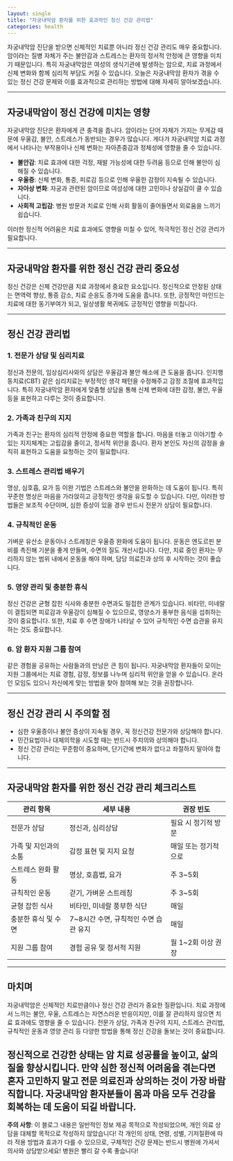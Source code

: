 ```yaml
---
layout: single
title: "자궁내막암 환자를 위한 효과적인 정신 건강 관리법"
categories: health
---
```

자궁내막암 진단을 받으면 신체적인 치료뿐 아니라 정신 건강 관리도 매우 중요합니다. 암이라는 질병 자체가 주는 불안감과 스트레스는 환자의 정서적 안정에 큰 영향을 미치기 때문입니다. 특히 자궁내막암은 여성의 생식기관에 발생하는 암으로, 치료 과정에서 신체 변화와 함께 심리적 부담도 커질 수 있습니다. 오늘은 자궁내막암 환자가 겪을 수 있는 정신 건강 문제와 이를 효과적으로 관리하는 방법에 대해 자세히 알아보겠습니다.

---

## 자궁내막암이 정신 건강에 미치는 영향

자궁내막암 진단은 환자에게 큰 충격을 줍니다. 암이라는 단어 자체가 가지는 무게감 때문에 우울감, 불안, 스트레스가 동반되는 경우가 많습니다. 게다가 자궁내막암 치료 과정에서 나타나는 부작용이나 신체 변화는 자아존중감과 정체성에 영향을 줄 수 있습니다.

- **불안감**: 치료 효과에 대한 걱정, 재발 가능성에 대한 두려움 등으로 인해 불안이 심해질 수 있습니다.
- **우울증**: 신체 변화, 통증, 피로감 등으로 인해 우울한 감정이 지속될 수 있습니다.
- **자아상 변화**: 자궁과 관련된 암이므로 여성성에 대한 고민이나 상실감이 클 수 있습니다.
- **사회적 고립감**: 병원 방문과 치료로 인해 사회 활동이 줄어들면서 외로움을 느끼기 쉽습니다.

이러한 정신적 어려움은 치료 효과에도 영향을 미칠 수 있어, 적극적인 정신 건강 관리가 필요합니다.

---

## 자궁내막암 환자를 위한 정신 건강 관리 중요성

정신 건강은 신체 건강만큼 치료 과정에서 중요한 요소입니다. 정신적으로 안정된 상태는 면역력 향상, 통증 감소, 치료 순응도 증가에 도움을 줍니다. 또한, 긍정적인 마인드는 치료에 대한 동기부여가 되고, 일상생활 복귀에도 긍정적인 영향을 미칩니다.

---

## 정신 건강 관리법

### 1. 전문가 상담 및 심리치료

정신과 전문의, 임상심리사와의 상담은 우울감과 불안 해소에 큰 도움을 줍니다. 인지행동치료(CBT) 같은 심리치료는 부정적인 생각 패턴을 수정해주고 감정 조절에 효과적입니다. 특히 자궁내막암 환자에게 맞춤형 상담을 통해 신체 변화에 대한 감정, 불안, 우울 등을 표현하고 다루는 것이 중요합니다.

### 2. 가족과 친구의 지지

가족과 친구는 환자의 심리적 안정에 중요한 역할을 합니다. 마음을 터놓고 이야기할 수 있는 지지체계는 고립감을 줄이고, 정서적 위안을 줍니다. 환자 본인도 자신의 감정을 솔직히 표현하고 도움을 요청하는 것이 필요합니다.

### 3. 스트레스 관리법 배우기

명상, 심호흡, 요가 등 이완 기법은 스트레스와 불안을 완화하는 데 도움이 됩니다. 특히 꾸준한 명상은 마음을 가라앉히고 긍정적인 생각을 유도할 수 있습니다. 다만, 이러한 방법들은 보조적 수단이며, 심한 증상이 있을 경우 반드시 전문가 상담이 필요합니다.

### 4. 규칙적인 운동

가벼운 유산소 운동이나 스트레칭은 우울증 완화에 도움이 됩니다. 운동은 엔도르핀 분비를 촉진해 기분을 좋게 만들며, 수면의 질도 개선시킵니다. 다만, 치료 중인 환자는 무리하지 않는 범위 내에서 운동을 해야 하며, 담당 의료진과 상의 후 시작하는 것이 좋습니다.

### 5. 영양 관리 및 충분한 휴식

정신 건강은 균형 잡힌 식사와 충분한 수면과도 밀접한 관계가 있습니다. 비타민, 미네랄이 결핍되면 피로감과 우울감이 심해질 수 있으므로, 영양소가 풍부한 음식을 섭취하는 것이 중요합니다. 또한, 치료 후 수면 장애가 나타날 수 있어 규칙적인 수면 습관을 유지하는 것도 중요합니다.

### 6. 암 환자 지원 그룹 참여

같은 경험을 공유하는 사람들과의 만남은 큰 힘이 됩니다. 자궁내막암 환자들이 모이는 지원 그룹에서는 치료 경험, 감정, 정보를 나누며 심리적 위안을 얻을 수 있습니다. 온라인 모임도 있으니 자신에게 맞는 방법을 찾아 참여해 보는 것을 권장합니다.

---

## 정신 건강 관리 시 주의할 점

- 심한 우울증이나 불안 증상이 지속될 경우, 꼭 정신건강 전문가와 상담해야 합니다.
- 민간요법이나 대체의학을 시도할 때는 반드시 주치의와 상의해야 합니다.
- 정신 건강 관리는 꾸준함이 중요하며, 단기간에 변화가 없다고 좌절하지 말아야 합니다.

---

## 자궁내막암 환자를 위한 정신 건강 관리 체크리스트

| 관리 항목           | 세부 내용                                   | 권장 빈도                   |
|-------------------|----------------------------------------|--------------------------|
| 전문가 상담           | 정신과, 심리상담                          | 필요 시 정기적 방문             |
| 가족 및 지인과의 소통    | 감정 표현 및 지지 요청                     | 매일 또는 정기적으로             |
| 스트레스 완화 활동       | 명상, 호흡법, 요가                          | 주 3~5회                        |
| 규칙적인 운동          | 걷기, 가벼운 스트레칭                       | 주 3~5회                        |
| 균형 잡힌 식사         | 비타민, 미네랄 풍부한 식단                   | 매일                            |
| 충분한 휴식 및 수면      | 7~8시간 수면, 규칙적인 수면 습관 유지            | 매일                            |
| 지원 그룹 참여         | 경험 공유 및 정서적 지원                      | 월 1~2회 이상 권장              |

---

## 마치며

자궁내막암은 신체적인 치료만큼이나 정신 건강 관리가 중요한 질환입니다. 치료 과정에서 느끼는 불안, 우울, 스트레스는 자연스러운 반응이지만, 이를 잘 관리하지 않으면 치료 효과에도 영향을 줄 수 있습니다. 전문가 상담, 가족과 친구의 지지, 스트레스 관리법, 규칙적인 운동과 영양 관리 등 다양한 방법을 통해 정신 건강을 돌보는 것이 중요합니다. 

정신적으로 건강한 상태는 암 치료 성공률을 높이고, 삶의 질을 향상시킵니다. 만약 심한 정신적 어려움을 겪는다면 혼자 고민하지 말고 전문 의료진과 상의하는 것이 가장 바람직합니다. 자궁내막암 환자분들이 몸과 마음 모두 건강을 회복하는 데 도움이 되길 바랍니다.
---

**주의 사항**: 이 블로그 내용은 일반적인 정보 제공 목적으로 작성되었으며, 개인 의료 상담을 대체할 목적으로 작성하지 않았습니다! 각 개인의 상태, 연령, 성별, 기저질환에 따라 적용 방법과 효과가 다를 수 있으므로, 구체적인 건강 문제는 반드시 병원에 가셔서 의사와 상담받으세요! 병원은 빨리 갈 수록 좋습니다!
